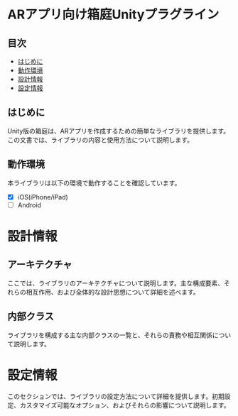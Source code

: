 # ARアプリ向け箱庭Unityプラグライン

## 目次

- [はじめに](#はじめに)
- [動作環境](#動作環境)
- [設計情報](#設計情報)
- [設定情報](#設定情報)

## はじめに

Unity版の箱庭は、ARアプリを作成するための簡単なライブラリを提供します。この文書では、ライブラリの内容と使用方法について説明します。

## 動作環境

本ライブラリは以下の環境で動作することを確認しています。

- [X] iOS(iPhone/iPad)
- [ ] Android

# 設計情報

## アーキテクチャ

ここでは、ライブラリのアーキテクチャについて説明します。主な構成要素、それらの相互作用、および全体的な設計思想について詳細を述べます。


## 内部クラス

ライブラリを構成する主な内部クラスの一覧と、それらの責務や相互関係について説明します。

# 設定情報

このセクションでは、ライブラリの設定方法について詳細を提供します。初期設定、カスタマイズ可能なオプション、およびそれらの影響について説明します。